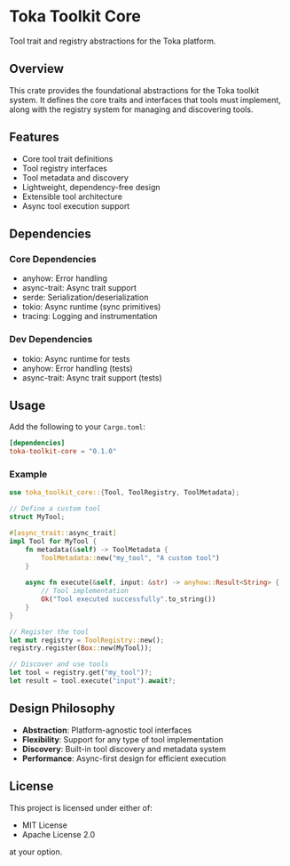# Toka Toolkit Core

Tool trait and registry abstractions for the Toka platform.

## Overview

This crate provides the foundational abstractions for the Toka toolkit system. It defines the core traits and interfaces that tools must implement, along with the registry system for managing and discovering tools.

## Features

- Core tool trait definitions
- Tool registry interfaces
- Tool metadata and discovery
- Lightweight, dependency-free design
- Extensible tool architecture
- Async tool execution support

## Dependencies

### Core Dependencies
- anyhow: Error handling
- async-trait: Async trait support
- serde: Serialization/deserialization
- tokio: Async runtime (sync primitives)
- tracing: Logging and instrumentation

### Dev Dependencies
- tokio: Async runtime for tests
- anyhow: Error handling (tests)
- async-trait: Async trait support (tests)

## Usage

Add the following to your `Cargo.toml`:

```toml
[dependencies]
toka-toolkit-core = "0.1.0"
```

### Example

```rust
use toka_toolkit_core::{Tool, ToolRegistry, ToolMetadata};

// Define a custom tool
struct MyTool;

#[async_trait::async_trait]
impl Tool for MyTool {
    fn metadata(&self) -> ToolMetadata {
        ToolMetadata::new("my_tool", "A custom tool")
    }
    
    async fn execute(&self, input: &str) -> anyhow::Result<String> {
        // Tool implementation
        Ok("Tool executed successfully".to_string())
    }
}

// Register the tool
let mut registry = ToolRegistry::new();
registry.register(Box::new(MyTool));

// Discover and use tools
let tool = registry.get("my_tool")?;
let result = tool.execute("input").await?;
```

## Design Philosophy

- **Abstraction**: Platform-agnostic tool interfaces
- **Flexibility**: Support for any type of tool implementation
- **Discovery**: Built-in tool discovery and metadata system
- **Performance**: Async-first design for efficient execution

## License

This project is licensed under either of:
- MIT License
- Apache License 2.0

at your option. 